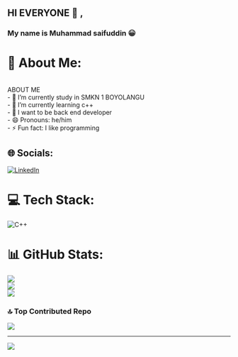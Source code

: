 <!--## Hi there 👋

<!--
**pokecu321/Pokecu321** is a ✨ _special_ ✨ repository because its `README.md` (this file) appears on your GitHub profile.

Here are some ideas to get you started:

- 🔭 I’m currently working on ...
- 🌱 I’m currently learning ...
- 👯 I’m looking to collaborate on ...
- 🤔 I’m looking for help with ...
- 💬 Ask me about ...
- 📫 How to reach me: ...
- 😄 Pronouns: ...
- ⚡ Fun fact: ...
-->
## HI EVERYONE 👋 ,
### My name is Muhammad saifuddin 😀

# 💫 About Me:
 <br>ABOUT ME<br>- 🔭 I’m currently study in SMKN 1 BOYOLANGU <br>- 🌱 I’m currently learning c++<br>- 👾 I want to be back end developer <br>- 😄 Pronouns: he/him<br>- ⚡ Fun fact: I like programming 


## 🌐 Socials:
[![LinkedIn](https://img.shields.io/badge/LinkedIn-%230077B5.svg?logo=linkedin&logoColor=white)](https://www.linkedin.com/in/muhammad-saifuddin-b54870373?utm_source=share&utm_campaign=share_via&utm_content=profile&utm_medium=android_app)

# 💻 Tech Stack:
![C++](https://img.shields.io/badge/c++-%2300599C.svg?style=flat&logo=c%2B%2B&logoColor=white)
# 📊 GitHub Stats:
![](https://github-readme-stats.vercel.app/api?username=Pokecu321&theme=tokyonight&hide_border=false&include_all_commits=false&count_private=false)<br/>
![](https://nirzak-streak-stats.vercel.app/?user=Pokecu321&theme=tokyonight&hide_border=false)<br/>
![](https://github-readme-stats.vercel.app/api/top-langs/?username=Pokecu321&theme=tokyonight&hide_border=false&include_all_commits=false&count_private=false&layout=compact)

### 🔝 Top Contributed Repo
![](https://github-contributor-stats.vercel.app/api?username=Pokecu321&limit=5&theme=tokyonight&combine_all_yearly_contributions=true)

---
[![](https://visitcount.itsvg.in/api?id=Pokecu321&icon=0&color=0)](https://visitcount.itsvg.in)

<!-- Proudly created with GPRM ( https://gprm.itsvg.in ) -->
